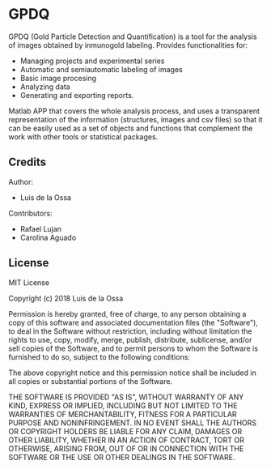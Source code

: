 # GPDQ

GPDQ  (Gold Particle Detection and Quantification) is a tool for the analysis of images obtained by inmunogold labeling. Provides functionalities for:

* Managing projects and experimental series
* Automatic and semiautomatic labeling of images
* Basic image procesing
* Analyzing data
* Generating and exporting reports.

Matlab APP that covers the whole analysis process, and uses a transparent representation of the information (structures, images and csv files) so that it can be easily used as a set of objects and functions that complement the work with other tools or statistical packages. 




## Credits

Author:
 * Luis de la Ossa 

Contributors: 
 * Rafael Lujan
 * Carolina Aguado

## License

MIT License

Copyright (c) 2018 Luis de la Ossa

Permission is hereby granted, free of charge, to any person obtaining a copy
of this software and associated documentation files (the "Software"), to deal
in the Software without restriction, including without limitation the rights
to use, copy, modify, merge, publish, distribute, sublicense, and/or sell
copies of the Software, and to permit persons to whom the Software is
furnished to do so, subject to the following conditions:

The above copyright notice and this permission notice shall be included in all
copies or substantial portions of the Software.

THE SOFTWARE IS PROVIDED "AS IS", WITHOUT WARRANTY OF ANY KIND, EXPRESS OR
IMPLIED, INCLUDING BUT NOT LIMITED TO THE WARRANTIES OF MERCHANTABILITY,
FITNESS FOR A PARTICULAR PURPOSE AND NONINFRINGEMENT. IN NO EVENT SHALL THE
AUTHORS OR COPYRIGHT HOLDERS BE LIABLE FOR ANY CLAIM, DAMAGES OR OTHER
LIABILITY, WHETHER IN AN ACTION OF CONTRACT, TORT OR OTHERWISE, ARISING FROM,
OUT OF OR IN CONNECTION WITH THE SOFTWARE OR THE USE OR OTHER DEALINGS IN THE
SOFTWARE.
